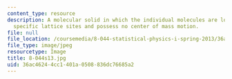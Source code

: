 ```yaml
---
content_type: resource
description: A molecular solid in which the individual molecules are localized at
  specific lattice sites and possess no center of mass motion.
file: null
file_location: /coursemedia/8-044-statistical-physics-i-spring-2013/36ac46244cc1401a0508836dc76685a2_8-044s13.jpg
file_type: image/jpeg
resourcetype: Image
title: 8-044s13.jpg
uid: 36ac4624-4cc1-401a-0508-836dc76685a2
---
```

